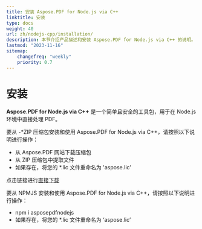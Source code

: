 ```yaml
---
title: 安装 Aspose.PDF for Node.js via C++
linktitle: 安装
type: docs
weight: 40
url: zh/nodejs-cpp/installation/
description: 本节介绍产品描述和安装 Aspose.PDF for Node.js via C++ 的说明。
lastmod: "2023-11-16"
sitemap:
    changefreq: "weekly"
    priority: 0.7
---
```


# 安装

**Aspose.PDF for Node.js via C++** 是一个简单且安全的工具包，用于在 Node.js 环境中直接处理 PDF。

要从 -*ZIP 压缩包安装和使用 Aspose.PDF for Node.js via C++，请按照以下说明进行操作：

- 从 Aspose.PDF 网站下载压缩包
- 从 ZIP 压缩包中提取文件
- 如果存在，将您的 *.lic 文件重命名为 'aspose.lic'

点击链接进行[直接下载](https://releases.aspose.com/pdf/nodejscpp/)

要从 NPMJS 安装和使用 Aspose.PDF for Node.js via C++，请按照以下说明进行操作：

- npm i asposepdfnodejs
- 如果存在，将您的 *.lic 文件重命名为 ‘aspose.lic’